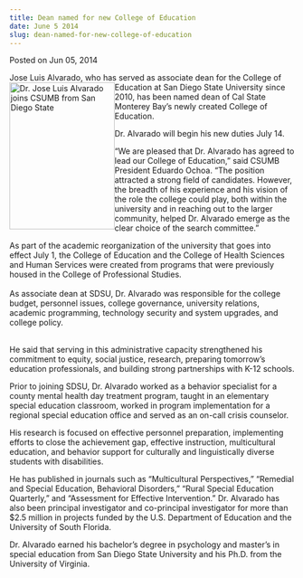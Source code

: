 ```yaml
---
title: Dean named for new College of Education
date: June 5 2014
slug: dean-named-for-new-college-of-education
---
```





<span class="date">Posted on Jun 05, 2014    </span>
<p>Jose Luis Alvarado, who has served as associate dean for the
College of Education at San Diego&#xA0;<img alt="Dr. Jose Luis Alvarado joins CSUMB from San Diego State" src="http://news.csumb.edu/sites/default/files/65/attachments/news/images/joseluis-alvarado-.jpg" style="float:left; width:186px; height:260px">State University
since 2010, has been named dean of Cal State Monterey Bay&#x2019;s newly
created College of Education.</img></p>
<p>Dr. Alvarado will begin his new duties July 14.</p>
<p>&#x201C;We are pleased that Dr. Alvarado has agreed to lead our College
of Education,&#x201D; said CSUMB President Eduardo Ochoa. &#x201C;The position
attracted a strong field of candidates. However, the breadth of his
experience and his vision of the role the college could play, both
within the university and in reaching out to the larger community,
helped Dr. Alvarado emerge as the clear choice of the search
committee.&#x201D;</p>
<p>As part of the academic reorganization of the university that
goes into effect July 1, the College of Education and the College
of Health Sciences and Human Services were created from programs
that were previously housed in the College of Professional
Studies.<br>
<br>
As associate dean at SDSU, Dr. Alvarado was responsible for the
college budget, personnel issues, college governance, university
relations, academic programming, technology security and system
upgrades, and college policy.</br></br></p>
<p>He said that serving in this administrative capacity
strengthened his commitment to equity, social justice, research,
preparing tomorrow&#x2019;s education professionals, and building strong
partnerships with K-12 schools.</p>
<p>Prior to joining SDSU, Dr. Alvarado worked as a behavior
specialist for a county mental health day treatment program, taught
in an elementary special education classroom, worked in program
implementation for a regional special education office and served
as an on-call crisis counselor.</p>
<p>His research is focused on effective personnel preparation,
implementing efforts to close the achievement gap, effective
instruction, multicultural education, and behavior support for
culturally and linguistically diverse students with
disabilities.</p>
<p>He has published in journals such as &#x201C;Multicultural
Perspectives,&#x201D; &#x201C;Remedial and Special Education, Behavioral
Disorders,&#x201D; &#x201C;Rural Special Education Quarterly,&#x201D; and &#x201C;Assessment
for Effective Intervention.&#x201D; Dr. Alvarado has also been principal
investigator and co-principal investigator for more than $2.5
million in projects funded by the U.S. Department of Education and
the University of South Florida.</p>
<p>Dr. Alvarado earned his bachelor&#x2019;s degree in psychology and
master&#x2019;s in special education from San Diego State University and
his Ph.D. from the University of Virginia.<br>
&#xA0;</br></p>
<p><br>
&#xA0;</br></p>





